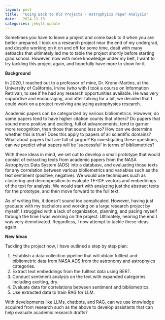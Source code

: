 ```yaml
---
layout: post
title:  "Going Back to Old Projects - Astrophyics Paper Analysis"
date:   2024-12-13 
categories: jekyll update
---
```


Sometimes you have to leave a project and come back to it when you are better prepared. I took on a research project near the end of my undergrad, and despite working on it on and off for some time, dealt with many setbacks that ultimately led me to table the project shortly before starting grad school. However, now with more knowledge under my belt, I want to try tackling this project again, and hopefully have more to show for it. 

**Background**

In 2020, I reached out to a professor of mine, Dr. Krone-Martins, at the University of California, Irvine (who with I took a course on Information Retrival), to see if he had any research opportunities available. He was very supportive and encouraging, and after talking for a bit, we decided that I could work on a project revolving analyzing astrophysics research. 

Academic papers can be categorized by various bibliometrics. However, do some papers tend to have higher citation counts that others? Do papers that sound more positive and exciting, full of advancements, tend to garner more recognition, than those that sound less so? How can we determine whether this is true? Does this apply to papers of all scientific domains? What about papers that are full of jargon? By investigating these questions, can we predict what papers will be 'successful' in terms of bibliometrics? 

With these ideas in mind, we set out to develop a small prototype that would consist of extracting texts from academic papers from the NASA Astrophyics Data System (ADS) into a database, and evaluating those texts for any correlation between various bibliometrics and variables such as the text sentiment (positive, negative). We would use techniques such as clustering and decomposition to evaluate TF-IDF vectors and embeddings of the text for analysis. We would start with analyzing just the abstract texts for the prototype, and then move forward to the full text. 

As of writing this, it doesn't sound too complicated. However, having just graduate with my bachelors and working on a large research project by myself, I struggled with a lack of organization, planning, and pacing myself through the time I was working on the project. Ultimately, nearing the end I was very demotivated. Regardless, I now attempt to tackle these ideas again. 

**New Ideas**

Tackling the project now, I have outlined a step by step plan:

1. Establish a data collection pipeline that will obtain fulltext and bibliometric data from NASA ADS from the 
astronomy and astrophyics categories.
2. Extract text embeddings from the fulltext data using BERT. 
3. Conduct sentiment analysis on the text with expanded categories including exciting, dry.
4. Evaluate data for correlations between sentiment and bibliometrics. 
5. Use extracted data to train RAG for LLM. 

With developments like LLMs, chatbots, and RAG, can we use knowledge acquired from research such as the above to develop assistants that can help evaluate academic research drafts?
